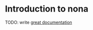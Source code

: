 # Introduction to nona

TODO: write [great documentation](http://jacobian.org/writing/great-documentation/what-to-write/)
